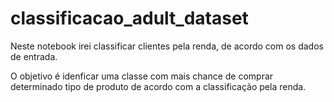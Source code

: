 # classificacao_adult_dataset

Neste notebook irei classificar clientes pela renda, de acordo com os dados de entrada.

O objetivo é idenficar uma classe com mais chance de comprar determinado tipo de produto de acordo com a classificação pela renda.

